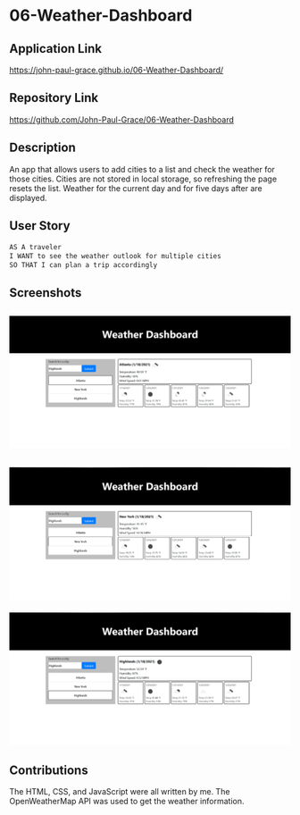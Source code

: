 # 06-Weather-Dashboard

## Application Link

https://john-paul-grace.github.io/06-Weather-Dashboard/

## Repository Link

https://github.com/John-Paul-Grace/06-Weather-Dashboard

## Description

An app that allows users to add cities to a list and check the weather for those cities. Cities are not stored in local storage, so refreshing the page resets the list. Weather for the current day and for five days after are displayed.

## User Story

```
AS A traveler
I WANT to see the weather outlook for multiple cities
SO THAT I can plan a trip accordingly
```

## Screenshots

![Screenshot 1](Assets/Screenshot-1.PNG)
---
![Screenshot 2](Assets/Screenshot-2.PNG)
---
![Screenshot 3](Assets/Screenshot-3.PNG)

## Contributions

The HTML, CSS, and JavaScript were all written by me. The OpenWeatherMap API was used to get the weather information.
